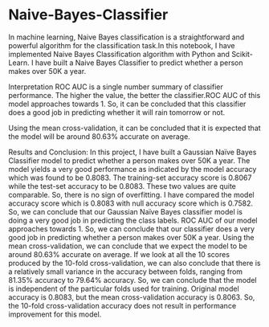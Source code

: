 # Naive-Bayes-Classifier
In machine learning, Naive Bayes classification is a straightforward and powerful algorithm for the classification task.In this notebook, I have implemented Naive Bayes Classification algorithm with Python and Scikit-Learn. I have built a Naive Bayes Classifier to predict whether a person makes over 50K a year.


Interpretation
ROC AUC is a single number summary of classifier performance. The higher the value, the better the classifier.ROC AUC of this model approaches towards 1. So, it can be concluded that this classifier does a good job in predicting whether it will rain tomorrow or not.


Using the mean cross-validation, it  can be concluded that it is expected that the model will be around 80.63% accurate on average.

Results and Conclusion:
In this project, I have built a Gaussian Naïve Bayes Classifier model to predict whether a person makes over 50K a year. The model yields a very good performance as indicated by the model accuracy which was found to be 0.8083.
The training-set accuracy score is 0.8067 while the test-set accuracy to be 0.8083. These two values are quite comparable. So, there is no sign of overfitting.
I have compared the model accuracy score which is 0.8083 with null accuracy score which is 0.7582. So, we can conclude that our Gaussian Naïve Bayes classifier model is doing a very good job in predicting the class labels.
ROC AUC of our model approaches towards 1. So, we can conclude that our classifier does a very good job in predicting whether a person makes over 50K a year.
Using the mean cross-validation, we can conclude that we expect the model to be around 80.63% accurate on average.
If we look at all the 10 scores produced by the 10-fold cross-validation, we can also conclude that there is a relatively small variance in the accuracy between folds, ranging from 81.35% accuracy to 79.64% accuracy. So, we can conclude that the model is independent of the particular folds used for training.
Original model accuracy is 0.8083, but the mean cross-validation accuracy is 0.8063. So, the 10-fold cross-validation accuracy does not result in performance improvement for this model.
